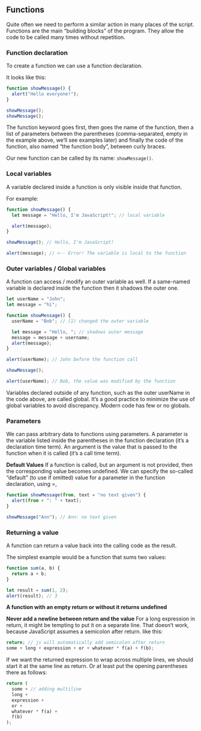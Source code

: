 ## Functions

Quite often we need to perform a similar action in many places of the script. Functions are the main “building blocks” of the program. They allow the code to be called many times without repetition.

### Function declaration

To create a function we can use a function declaration.

It looks like this:

```js
function showMessage() {
  alert("Hello everyone!");
}

showMessage();
showMessage();
```

The function keyword goes first, then goes the name of the function, then a list of parameters between the parentheses (comma-separated, empty in the example above, we’ll see examples later) and finally the code of the function, also named “the function body”, between curly braces.

Our new function can be called by its name: `showMessage()`.

### Local variables

A variable declared inside a function is only visible inside that function.

For example:

```js
function showMessage() {
  let message = "Hello, I'm JavaScript!"; // local variable

  alert(message);
}

showMessage(); // Hello, I'm JavaScript!

alert(message); // <-- Error! The variable is local to the function
```

### Outer variables / Global variables

A function can access / modify an outer variable as well. If a same-named variable is declared inside the function then it shadows the outer one.

```js
let userName = "John";
let message = "hi";

function showMessage() {
  userName = "Bob"; // (1) changed the outer variable

  let message = "Hello, "; // shadows outer message
  message = message + username;
  alert(message);
}

alert(userName); // John before the function call

showMessage();

alert(userName); // Bob, the value was modified by the function
```

Variables declared outside of any function, such as the outer userName in the code above, are called global. It’s a good practice to minimize the use of global variables to avoid discrepancy. Modern code has few or no globals.

### Parameters

We can pass arbitrary data to functions using parameters.
A parameter is the variable listed inside the parentheses in the function declaration (it’s a declaration time term).
An argument is the value that is passed to the function when it is called (it’s a call time term).

**Default Values**
If a function is called, but an argument is not provided, then the corresponding value becomes undefined. We can specify the so-called “default” (to use if omitted) value for a parameter in the function declaration, using =,

```js
function showMessage(from, text = "no text given") {
  alert(from + ": " + text);
}

showMessage("Ann"); // Ann: no text given
```

### Returning a value

A function can return a value back into the calling code as the result.

The simplest example would be a function that sums two values:

```js
function sum(a, b) {
  return a + b;
}

let result = sum(1, 2);
alert(result); // 3
```

**A function with an empty return or without it returns undefined**

**Never add a newline between return and the value**
For a long expression in return, it might be tempting to put it on a separate line.
That doesn’t work, because JavaScript assumes a semicolon after return. like this:

```js
return; // js will automatically add semicolon after return
some + long + expression + or + whatever * f(a) + f(b);
```

If we want the returned expression to wrap across multiple lines, we should start it at the same line as return. Or at least put the opening parentheses there as follows:

```js
return (
  some + // adding multiline
  long +
  expression +
  or +
  whatever * f(a) +
  f(b)
);
```
